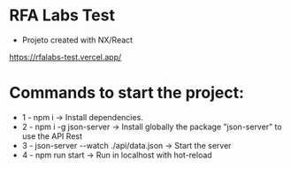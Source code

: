 # RFA Labs Test

- Projeto created with NX/React

https://rfalabs-test.vercel.app/

# Commands to start the project:

- 1 - npm i -> Install dependencies.
- 2 - npm i -g json-server -> Install globally the package "json-server" to use the API Rest
- 3 - json-server --watch ./api/data.json -> Start the server
- 4 - npm run start -> Run in localhost with hot-reload
